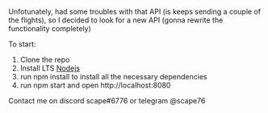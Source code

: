 Unfotunately, had some troubles with that API (is keeps sending a couple of the flights), so I decided to look for a new API (gonna rewrite the functionality completely)

To start: 
1. Clone the repo
2. Install LTS <a href="https://nodejs.org/en/">Nodejs</a>
3. run npm install to install all the necessary dependencies
3. run npm start and open http://localhost:8080

Contact me on discord scape#6776 or telegram @scape76  
